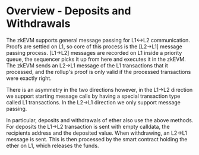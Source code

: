 # Overview - Deposits and Withdrawals

The zkEVM supports general message passing for L1<->L2 communication. Proofs are settled on L1, so core of this process
is the [L2->L1] message passing process. [L1->L2] messages are recorded on L1 inside a priority queue, the sequencer
picks it up from here and executes it in the zkEVM. The zkEVM sends an L2->L1 message of the L1 transactions that it
processed, and the rollup's proof is only valid if the processed transactions were exactly right.

There is an asymmetry in the two directions however, in the L1->L2 direction we support starting message calls by having
a special transaction type called L1 transactions. In the L2->L1 direction we only support message passing.

In particular, deposits and withdrawals of ether also use the above methods. For deposits the L1->L2 transaction is sent
with empty calldata, the recipients address and the deposited value. When withdrawing, an L2->L1 message is sent. This
is then processed by the smart contract holding the ether on L1, which releases the funds.
